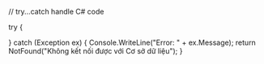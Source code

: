 // try...catch handle C# code

try {

}
catch (Exception ex) {
    Console.WriteLine("Error: " + ex.Message);
    return NotFound("Không kết nối được với Cơ sở dữ liệu");
}